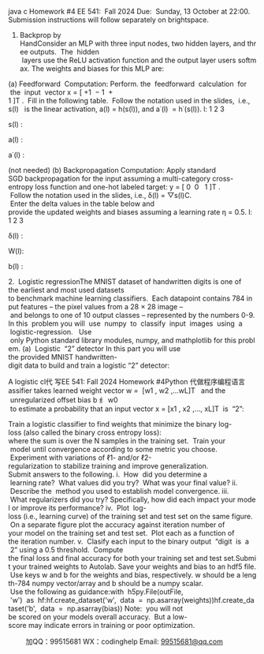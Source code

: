 java c
Homework #4
EE 541:  Fall 2024
Due:  Sunday, 13 October at 22:00. Submission instructions will follow separately on brightspace.
1. Backprop by HandConsider an MLP with three input nodes, two hidden layers, and three outputs.  The  hidden  layers use the ReLU activation function and the output layer users softmax. The weights and biases for this MLP are:

(a) Feedforward  Computation: Perform. the  feedforward  calculation  for  the  input  vector x = [ +1  − 1  + 1 ]T .  Fill in the following table.  Follow the notation used in the slides,  i.e., s(l)   is the linear activation, a(l) = h(s(l)), and a˙(l)  = h˙(s(l)).
l:
1
2
3

s(l) :




a(l) :




a˙(l) :



(not needed)
(b) Backpropagation Computation: Apply standard SGD backpropagation for the input assuming a multi-category cross-entropy loss function and one-hot labeled target: y = [ 0  0   1 ]T .  Follow the notation used in the slides, i.e., δ(l) = ▽s(l)C.  Enter the delta values in the table below and provide the updated weights and biases assuming a learning rate η = 0.5.
l:
1
2
3

δ(l) :




W(l):




b(l) :



2.  Logistic regressionThe MNIST dataset of handwritten digits is one of the earliest and most used datasets to benchmark machine learning classifiers.  Each datapoint contains 784 input features – the pixel values from a 28 × 28 image – and belongs to one of 10 output classes – represented by the numbers 0-9.
In this  problem you will  use  numpy  to  classify  input  images  using  a  logistic-regression.   Use  only Python standard library modules, numpy, and mathplotlib for this problem.
(a)  Logistic  “2” detector
In this part you will use the provided MNIST handwritten-digit data to build and train a logistic “2” detector:

A logistic cl代 写EE 541: Fall 2024 Homework #4Python
代做程序编程语言assifier takes learned weight vector w =  [w1 , w2 ,...wL]T   and the  unregularized offset bias b 纟 w0  to estimate a probability that an input vector x = [x1 , x2 ,..., xL]T  is  “2”:

Train a logistic classifier to find weights that minimize the binary log-loss (also called the binary cross entropy loss):
where the sum is over the N samples in the training set.  Train your  model until convergence according to some metric you choose.  Experiment with variations of ℓ1- and/or ℓ2-regularization to stabilize training and improve generalization.
Submit answers to the following.
i.  How  did you determine a  learning rate?  What values did you try?  What was your final value?
ii.  Describe the  method you used to establish model convergence.
iii.  What regularizers did you try? Specifically, how did each impact your model or improve its performance?
iv.  Plot  log-loss (i.e., learning curve) of the training set and test set on the same figure.  On a separate figure plot the accuracy against iteration number of your model on the training set and test set.  Plot each as a function of the iteration number.
v.  Clasify each input to the binary output  “digit  is  a  2” using a 0.5 threshold.  Compute the final loss and final accuracy for both your training set and test set.Submit your trained weights to Autolab. Save your weights and bias to an hdf5 file.  Use keys w and b for the weights and bias, respectively. w should be a length-784 numpy vector/array and b should be a numpy scalar.  Use the following as guidance:with  h5py.File(outFile,  'w')  as  hf:hf.create_dataset('w',  data  =  np.asarray(weights))hf.create_dataset('b',  data  =  np.asarray(bias))
Note:  you will not be scored on your models overall accuracy.  But a low-score may indicate errors in training or poor optimization.



         
加QQ：99515681  WX：codinghelp  Email: 99515681@qq.com
